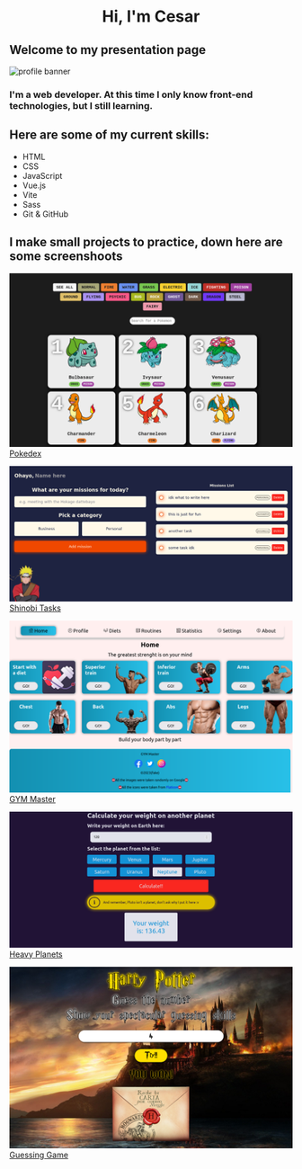 <h1 align="center">Hi, I'm Cesar</h1>
<h2 allign="center">Welcome to my presentation page</h2>

<img src="https://img.freepik.com/vector-premium/banner-colorido-manos-trabajando-computadora-diferentes-aparatos-electronicos-dispositivos-simbolos-programacion-desarrollo-software-codificacion-programas_198278-4192.jpg" alt="profile banner"/>

### I'm a web developer. At this time I only know front-end technologies, but I still learning.

## Here are some of my current skills:

- HTML
- CSS
- JavaScript
- Vue.js
- Vite
- Sass
- Git & GitHub

## I make small projects to practice, down here are some screenshoots

![pokedex](./public/pokedex/desktop-view.png)
[Pokedex](https://github.com/CesarSullen/pokedex/)

![shinobi tasks banner](./public/shinobi-tasks/desktop-view.png)
[Shinobi Tasks](https://github.com/CesarSullen/shinobi-tasks/)

![gym master banner](./public/gym-master/desktop-view.png)
[GYM Master](https://github.com/CesarSullen/gym-master/)

![heavy planets banner](./public/heavy-planets/desktop-view.png)
[Heavy Planets](https://github.com/CesarSullen/heavy-planets)

![guessing game banner](./public/guessing-game/desktop-view.png)
[Guessing Game](https://github.com/CesarSullen/guessing-game/)
